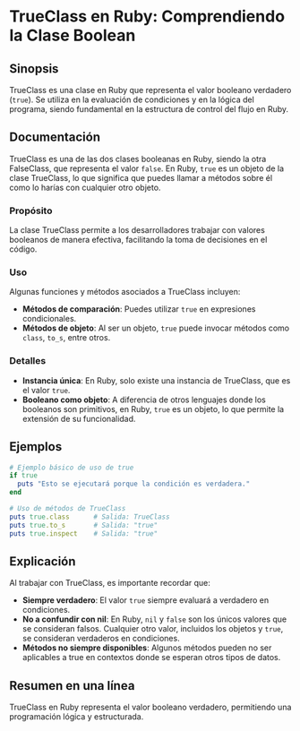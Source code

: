 <!--
Meta Description: # TrueClass en Ruby: Comprendiendo la Clase Boolean ## Sinopsis TrueClass es una clase en Ruby que representa el valor booleano verdadero (`true`). Se...
Meta Keywords: true, trueclass, ruby, que, métodos
-->

# TrueClass en Ruby: Comprendiendo la Clase Boolean

## Sinopsis
TrueClass es una clase en Ruby que representa el valor booleano verdadero (`true`). Se utiliza en la evaluación de condiciones y en la lógica del programa, siendo fundamental en la estructura de control del flujo en Ruby.

## Documentación
TrueClass es una de las dos clases booleanas en Ruby, siendo la otra FalseClass, que representa el valor `false`. En Ruby, `true` es un objeto de la clase TrueClass, lo que significa que puedes llamar a métodos sobre él como lo harías con cualquier otro objeto.

### Propósito
La clase TrueClass permite a los desarrolladores trabajar con valores booleanos de manera efectiva, facilitando la toma de decisiones en el código.

### Uso
Algunas funciones y métodos asociados a TrueClass incluyen:

- **Métodos de comparación**: Puedes utilizar `true` en expresiones condicionales.
- **Métodos de objeto**: Al ser un objeto, `true` puede invocar métodos como `class`, `to_s`, entre otros.

### Detalles
- **Instancia única**: En Ruby, solo existe una instancia de TrueClass, que es el valor `true`.
- **Booleano como objeto**: A diferencia de otros lenguajes donde los booleanos son primitivos, en Ruby, `true` es un objeto, lo que permite la extensión de su funcionalidad.

## Ejemplos
```ruby
# Ejemplo básico de uso de true
if true
  puts "Esto se ejecutará porque la condición es verdadera."
end

# Uso de métodos de TrueClass
puts true.class      # Salida: TrueClass
puts true.to_s       # Salida: "true"
puts true.inspect    # Salida: "true"
```

## Explicación
Al trabajar con TrueClass, es importante recordar que:

- **Siempre verdadero**: El valor `true` siempre evaluará a verdadero en condiciones.
- **No a confundir con nil**: En Ruby, `nil` y `false` son los únicos valores que se consideran falsos. Cualquier otro valor, incluidos los objetos y `true`, se consideran verdaderos en condiciones.
- **Métodos no siempre disponibles**: Algunos métodos pueden no ser aplicables a true en contextos donde se esperan otros tipos de datos.

## Resumen en una línea
TrueClass en Ruby representa el valor booleano verdadero, permitiendo una programación lógica y estructurada.
